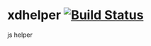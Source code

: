 # xdhelper [![Build Status](https://travis-ci.org/xiaoda/xdhelper.svg?branch=master)](https://travis-ci.org/xiaoda/xdhelper)
js helper
